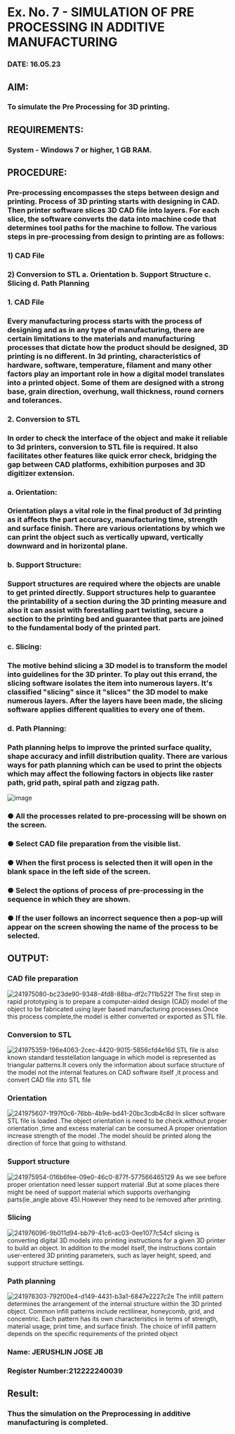 # Ex. No. 7 - SIMULATION OF PRE PROCESSING IN ADDITIVE MANUFACTURING
### DATE: 16.05.23
## AIM:
### To simulate the Pre Processing for 3D printing.

## REQUIREMENTS:
### System - Windows 7 or higher, 1 GB RAM.

## PROCEDURE:
### Pre-processing encompasses the steps between design and printing. Process of 3D printing starts with designing in CAD. Then printer software slices 3D CAD file into layers. For each slice, the software converts the data into machine code that determines tool paths for the machine to follow. The various steps in pre-processing from design to printing are as follows:

### 1)	CAD File
### 2)	Conversion to STL a. Orientation b. Support Structure c. Slicing d. Path Planning

### 1. CAD File
### Every manufacturing process starts with the process of designing and as in any type of manufacturing, there are certain limitations to the materials and manufacturing processes that dictate how the product should be designed, 3D printing is no different. In 3d printing, characteristics of hardware, software, temperature, filament and many other factors play an important role in how a digital model translates into a printed object. Some of them are designed with a strong base, grain direction, overhung, wall thickness, round corners and tolerances.

### 2. Conversion to STL
### In order to check the interface of the object and make it reliable to 3d printers, conversion to STL file is required. It also facilitates other features like quick error check, bridging the gap between CAD platforms, exhibition purposes and 3D digitizer extension.

### a. Orientation:
### Orientation plays a vital role in the final product of 3d printing as it affects the part accuracy, manufacturing time, strength and surface finish. There are various orientations by which we can print the object such as vertically upward, vertically downward and in horizontal plane.

### b. Support Structure:
### Support structures are required where the objects are unable to get printed directly. Support structures help to guarantee the printability of a section during the 3D printing measure and also it can assist with forestalling part twisting, secure a section to the printing bed and guarantee that parts are joined to the fundamental body of the printed part.

### c. Slicing:
### The motive behind slicing a 3D model is to transform the model into guidelines for the 3D printer. To play out this errand, the slicing software isolates the item into numerous layers. It's classified "slicing" since it "slices" the 3D model to make numerous layers. After the layers have been made, the slicing software applies different qualities to every one of them.

### d. Path Planning:
### Path planning helps to improve the printed surface quality, shape accuracy and infill distribution quality. There are various ways for path planning which can be used to print the objects which may affect the following factors in objects like raster path, grid path, spiral path and zigzag path.

![image](https://github.com/Sellakumar1987/Ex.-No.-7---SIMULATION-OF-PRE--PROCESSING-IN-ADDITIVE-MANUFACTURING/assets/113594316/baef8515-67d7-4c96-accc-4ee88035c9e7)

### ●	All the processes related to pre-processing will be shown on the screen.
### ●	Select CAD file preparation from the visible list.
### ●	When the first process is selected then it will open in the blank space in the left side of the screen.
### ●	Select the options of process of pre-processing in the sequence in which they are shown.
### ●	If the user follows an incorrect sequence then a pop-up will appear on the screen showing the name of the process to be selected.

## OUTPUT:
### CAD file preparation
![241975080-bc23de90-9348-4fd8-88ba-df2c711b522f](https://github.com/mathes6112004/Ex.-No.-7---SIMULATION-OF-PRE--PROCESSING-IN-ADDITIVE-MANUFACTURING/assets/119477782/63f7c6f0-7baf-4e54-bffa-b993ca6dd3a1)
The first step in rapid prototyping is to prepare a computer-aided design (CAD) model of the object to be fabricated using layer based manufacturing processes.Once this process complete,the model is either converted or exported as STL  file.
### Conversion to STL
![241975359-196e4063-2cec-4420-9015-5856cfd4e16d](https://github.com/mathes6112004/Ex.-No.-7---SIMULATION-OF-PRE--PROCESSING-IN-ADDITIVE-MANUFACTURING/assets/119477782/d480d177-1857-4309-9767-cf3783c7cb35)
STL file is also known standard tesstellation language in which model is represented as triangular patterns.It covers only the information about surface structure of the model not the internal features.on CAD software itself ,it process and convert CAD file into STL  file
### Orientation
![241975607-1f97f0c6-76bb-4b9e-bd41-20bc3cdb4c8d](https://github.com/mathes6112004/Ex.-No.-7---SIMULATION-OF-PRE--PROCESSING-IN-ADDITIVE-MANUFACTURING/assets/119477782/1fece459-b475-4a98-924d-c1d71bc00346)
In slicer software STL file is loaded .The object orientation is need to be check.without proper orientation ,time and excess material can be consumed.A proper orientation increase strength of the model .The model should be printed along the direction of force that going to withstand.
### Support structure
![241975954-016b6fee-09e0-46c0-877f-577566465129](https://github.com/mathes6112004/Ex.-No.-7---SIMULATION-OF-PRE--PROCESSING-IN-ADDITIVE-MANUFACTURING/assets/119477782/f154549f-9728-432c-8350-dce66679a3f4)
As we see before proper orientation need lesser support material .But at some places there might be need of support material which supports overhanging parts(ie.,angle above 45).However they need to be removed after printing.
### Slicing
![241976096-9b011d94-bb79-41c6-ac03-0ee1077c54cf](https://github.com/mathes6112004/Ex.-No.-7---SIMULATION-OF-PRE--PROCESSING-IN-ADDITIVE-MANUFACTURING/assets/119477782/7e5c2310-27d8-486e-9e07-d1300d7c4ef6)
slicing is converting digital 3D models into printing instructions for a given 3D printer to build an object. In addition to the model itself, the instructions contain user-entered 3D printing parameters, such as layer height, speed, and support structure settings.
### Path planning
![241976303-792f00e4-d149-4431-b3a1-6847e2227c2e](https://github.com/mathes6112004/Ex.-No.-7---SIMULATION-OF-PRE--PROCESSING-IN-ADDITIVE-MANUFACTURING/assets/119477782/cbe580b7-157d-43de-b105-f37187c535b5)
The infill pattern determines the arrangement of the internal structure within the 3D printed object. Common infill patterns include rectilinear, honeycomb, grid, and concentric. Each pattern has its own characteristics in terms of strength, material usage, print time, and surface finish. The choice of infill pattern depends on the specific requirements of the printed object

### Name: JERUSHLIN JOSE JB
### Register Number:212222240039

## Result: 
### Thus the simulation on the Preprocessing in additive manufacturing is completed.
